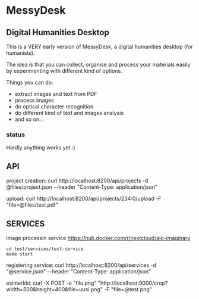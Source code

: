 # MessyDesk

## Digital Humanities Desktop

This is a VERY early version of MessyDesk, a digital humanities desktop (for humanists).

The idea is that you can collect, organise and process your materials easily by experimenting with different kind of options.

Things you can do:
- extract images and text from PDF
- process images
- do optical character recognition
- do different kind of text and images analysis
- and so on... 

### status

Hardly anything works yet :)




## API

project creation:
curl  http://localhost:8200/api/projects -d @files/project.json --header "Content-Type: application/json"


upload:
curl http://localhost:8200/api/projects/234:0/upload -F "file=@files/test.pdf" 


## SERVICES

image processin service
https://hub.docker.com/r/nextcloud/aio-imaginary

    cd test/services/test-service
    make start


registering service:
curl http://localhost:8200/api/services -d "@service.json" --header "Content-Type: application/json"

esimerkki:
curl -X POST -o "filu.png" "http://localhost:9000/crop?width=500&height=400&file=uusi.png" -F "file=@test.png"



